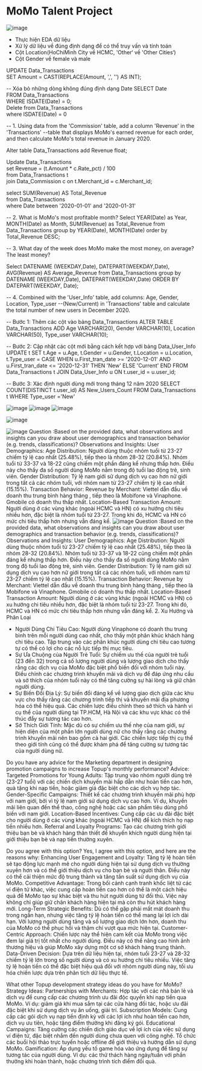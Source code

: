 # MoMo Talent Project

![image](https://github.com/user-attachments/assets/b4ca25f6-cf1e-40f2-97d6-376c47589e18)
- Thực hiện EDA dữ liệu
- Xử lý dữ liệu về đúng định dạng để có thể truy vấn và tính toán
- Cột Location(HoChiMinh City về HCMC, 'Other‘ về 'Other Cities‘)
- Cột Gender về female và male

UPDATE Data_Transactions  
SET Amount = CAST(REPLACE(Amount, ',', '') AS INT);  

-- Xóa bỏ những dòng không đúng định dạng Date
SELECT Date  
FROM Data_Transactions  
WHERE ISDATE(Date) = 0;  
Delete from Data_Transactions  
where ISDATE(Date) = 0  


-- 1. Using data from the 'Commission' table, add a column 'Revenue' in the 'Transactions' 
--table that displays MoMo's earned revenue for each order, and then calculate MoMo's total revenue in January 2020.

Alter table Data_Transactions add  Revenue float;  


Update Data_Transactions   
set Revenue = (t.Amount * c.Rate_pct) / 100  
from Data_Transactions t   
join Data_Commission c on t.Merchant_id = c.Merchant_id;  


select   SUM(Revenue)  AS Total_Revenue  
from Data_Transactions  
where Date between '2020-01-01' and '2020-01-31'   

-- 2. What is MoMo's most profitable month?
Select YEAR(Date) as Year, MONTH(Date) as Month, SUM(Revenue) as Total_Revenue
from Data_Transactions
group by YEAR(Date), MONTH(Date)
order by Total_Revenue DESC;


--  3. What day of the week does MoMo make the most money, on average? The least money?

Select   DATENAME (WEEKDAY,Date), DATEPART(WEEKDAY,Date), AVG(Revenue) AS Average_Revenue
from Data_Transactions
group by  DATENAME (WEEKDAY,Date), DATEPART(WEEKDAY,Date)
ORDER BY 
    DATEPART(WEEKDAY, Date);

-- 4. Combined with the 'User_Info' table, add columns: Age, Gender, Location, Type_user
--(New/Current) in 'Transactions' table and calculate the total number of new users in December 2020.			


-- Bước 1: Thêm các cột vào bảng Data_Transactions
ALTER TABLE Data_Transactions
ADD Age VARCHAR(20),
    Gender VARCHAR(10),
    Location VARCHAR(50),
    Type_user VARCHAR(10);

-- Bước 2: Cập nhật các cột mới bằng cách kết hợp với bảng Data_User_Info
UPDATE t
SET t.Age = u.Age,
    t.Gender = u.Gender,
    t.Location = u.Location,
    t.Type_user = CASE 
                    WHEN u.First_tran_date >= '2020-12-01' AND u.First_tran_date <= '2020-12-31' THEN 'New'
                    ELSE 'Current'
                  END
FROM Data_Transactions t
JOIN Data_User_Info u ON t.user_id = u.user_id;

-- Bước 3: Xác định người dùng mới trong tháng 12 năm 2020
SELECT COUNT(DISTINCT t.user_id) AS New_Users_Count
FROM Data_Transactions t
WHERE Type_user ='New'

![image](https://github.com/user-attachments/assets/42443248-9e3c-41a8-bf03-ac6fad18a48d)
![image](https://github.com/user-attachments/assets/f97f75b0-7ec6-4320-bc23-4448cfba9664)
![image](https://github.com/user-attachments/assets/bcbbb4f4-facf-4bfc-b411-7983df25feb6)

![image](https://github.com/user-attachments/assets/dbfb126a-367a-4845-afe5-4cf934b1263d)

![image](https://github.com/user-attachments/assets/dc8b4979-cd0e-4419-b3c9-b49b8dc95f4a)
Question :Based on the provided data, what observations and insights can you draw about user demographics and transaction behavior (e.g. trends, classifications)?
Observations and Insights:
User Demographics:
Age Distribution: Người dùng thuộc nhóm tuổi từ 23-27 chiếm tỷ lệ cao nhất (25.48%), tiếp theo là nhóm 28-32 (20.84%). Nhóm tuổi từ 33-37 và 18-22 cũng chiếm một phần đáng kể nhưng thấp hơn. Điều này cho thấy đa số người dùng MoMo nằm trong độ tuổi lao động trẻ, sinh viên.
Gender Distribution: Tỷ lệ nam giới sử dụng dịch vụ cao hơn nữ giới trong tất cả các nhóm tuổi, với nhóm nam từ 23-27 chiếm tỷ lệ cao nhất (15.15%).
Transaction Behavior:
Revenue by Merchant: Viettel dẫn đầu về doanh thu trung bình hàng tháng , tiếp theo là Mobifone và Vinaphone. Gmobile có doanh thu thấp nhất.
Location-Based Transaction Amount: Người dùng ở các vùng khác (ngoài HCMC và HN) có xu hướng chi tiêu nhiều hơn, đặc biệt là nhóm tuổi từ 23-27. Trong khi đó, HCMC và HN có mức chi tiêu thấp hơn nhưng vẫn đáng kể.
![image](https://github.com/user-attachments/assets/97f5c523-73e4-4883-abb7-865fa7b1245f)
Question :Based on the provided data, what observations and insights can you draw about user demographics and transaction behavior (e.g. trends, classifications)?
Observations and Insights:
User Demographics:
Age Distribution: Người dùng thuộc nhóm tuổi từ 23-27 chiếm tỷ lệ cao nhất (25.48%), tiếp theo là nhóm 28-32 (20.84%). Nhóm tuổi từ 33-37 và 18-22 cũng chiếm một phần đáng kể nhưng thấp hơn. Điều này cho thấy đa số người dùng MoMo nằm trong độ tuổi lao động trẻ, sinh viên.
Gender Distribution: Tỷ lệ nam giới sử dụng dịch vụ cao hơn nữ giới trong tất cả các nhóm tuổi, với nhóm nam từ 23-27 chiếm tỷ lệ cao nhất (15.15%).
Transaction Behavior:
Revenue by Merchant: Viettel dẫn đầu về doanh thu trung bình hàng tháng , tiếp theo là Mobifone và Vinaphone. Gmobile có doanh thu thấp nhất.
Location-Based Transaction Amount: Người dùng ở các vùng khác (ngoài HCMC và HN) có xu hướng chi tiêu nhiều hơn, đặc biệt là nhóm tuổi từ 23-27. Trong khi đó, HCMC và HN có mức chi tiêu thấp hơn nhưng vẫn đáng kể.
2. Xu Hướng và Phân Loại
- Người Dùng Chi Tiêu Cao:
Người dùng Vinaphone có doanh thu trung bình trên mỗi người dùng cao nhất, cho thấy một phân khúc khách hàng chi tiêu cao.
Tập trung vào các phân khúc người dùng chi tiêu cao tương tự có thể có lợi cho các nỗ lực tiếp thị mục tiêu.
- Sự Ưa Chuộng của Người Trẻ Tuổi:
Sự chiếm ưu thế của người trẻ tuổi (23 đến 32) trong cả số lượng người dùng và lượng giao dịch cho thấy rằng các dịch vụ của MoMo đặc biệt phổ biến đối với nhóm tuổi này.
Điều chỉnh các chương trình khuyến mãi và dịch vụ để đáp ứng nhu cầu và sở thích của nhóm tuổi này có thể tăng cường sự hài lòng và giữ chân người dùng.
- Sự Biến Đổi Địa Lý:
Sự biến đổi đáng kể về lượng giao dịch giữa các khu vực cho thấy rằng các chương trình tiếp thị và khuyến mãi địa phương hóa có thể hiệu quả.
Các chiến lược điều chỉnh theo sở thích và hành vi cụ thể của người dùng tại TP.HCM, Hà Nội và các khu vực khác có thể thúc đẩy sự tương tác cao hơn.
- Sở Thích Giới Tính:
Mặc dù có sự chiếm ưu thế nhẹ của nam giới, sự hiện diện của một phần lớn người dùng nữ cho thấy rằng các chương trình khuyến mãi nên bao gồm cả hai giới.
Các chiến lược tiếp thị cụ thể theo giới tính cũng có thể được khám phá để tăng cường sự tương tác của người dùng nữ.

Do you have any advice for the Marketing department in designing promotion campaigns to increase Topup's monthly performance?
Advice:
Targeted Promotions for Young Adults:
Tập trung vào nhóm người dùng trẻ (23-27 tuổi) với các chiến dịch khuyến mãi hấp dẫn như hoàn tiền cao hơn, quà tặng khi nạp tiền, hoặc giảm giá đặc biệt cho các dịch vụ hợp tác.
Gender-Specific Campaigns:
Thiết kế các chương trình khuyến mãi phù hợp với nam giới, bởi vì tỷ lệ nam giới sử dụng dịch vụ cao hơn. Ví dụ, khuyến mãi liên quan đến thể thao, công nghệ hoặc các sản phẩm tiêu dùng phổ biến với nam giới.
Location-Based Incentives:
Cung cấp các ưu đãi đặc biệt cho người dùng ở các vùng khác (ngoài HCMC và HN) để kích thích họ nạp tiền nhiều hơn.
Referral and Loyalty Programs:
Tạo các chương trình giới thiệu bạn bè và khách hàng thân thiết để khuyến khích người dùng hiện tại giới thiệu bạn bè và nạp tiền thường xuyên.


Do you agree with this option?
Yes, I agree with this option, and here are the reasons why:
Enhancing User Engagement and Loyalty:
Tăng tỷ lệ hoàn tiền sẽ tạo động lực mạnh mẽ cho người dùng hiện tại sử dụng dịch vụ thường xuyên hơn và có thể giới thiệu dịch vụ cho bạn bè và người thân. Điều này có thể cải thiện mức độ trung thành và tăng tần suất sử dụng dịch vụ của MoMo.
Competitive Advantage:
Trong bối cảnh cạnh tranh khốc liệt từ các ví điện tử khác, việc cung cấp hoàn tiền cao hơn có thể là một cách hiệu quả để MoMo tạo sự khác biệt và thu hút người dùng từ đối thủ. Việc này không chỉ giúp giữ chân khách hàng hiện tại mà còn thu hút khách hàng mới.
Long-Term Strategic Benefits:
Dù có thể gặp phải mất mát doanh thu trong ngắn hạn, nhưng việc tăng tỷ lệ hoàn tiền có thể mang lại lợi ích dài hạn. Với lượng người dùng tăng và số lượng giao dịch lớn hơn, doanh thu của MoMo có thể phục hồi và thậm chí vượt qua mức hiện tại.
Customer-Centric Approach:
Chiến lược này thể hiện cam kết của MoMo trong việc đem lại giá trị tốt nhất cho người dùng. Điều này có thể nâng cao hình ảnh thương hiệu và giúp MoMo xây dựng một cơ sở khách hàng trung thành.
Data-Driven Decision:
Dựa trên dữ liệu hiện tại, nhóm tuổi 23-27 và 28-32 chiếm tỷ lệ lớn trong số người dùng và có xu hướng chi tiêu nhiều. Việc tăng tỷ lệ hoàn tiền có thể đặc biệt hiệu quả đối với nhóm người dùng này, tối ưu hóa chiến lược dựa trên phân tích dữ liệu thực tế.

What other Topup development strategy ideas do you have for MoMo?
Strategy Ideas:
Partnerships with Merchants:
Hợp tác với các nhà bán lẻ và dịch vụ để cung cấp các chương trình ưu đãi độc quyền khi nạp tiền qua MoMo. Ví dụ: giảm giá khi mua sắm tại các cửa hàng đối tác, hoặc ưu đãi đặc biệt khi sử dụng dịch vụ ăn uống, giải trí.
Subscription Models:
Cung cấp các gói dịch vụ nạp tiền định kỳ với các lợi ích như hoàn tiền cao hơn, dịch vụ ưu tiên, hoặc tặng điểm thưởng khi đăng ký gói.
Educational Campaigns:
Tăng cường các chiến dịch giáo dục về lợi ích của việc sử dụng ví điện tử, đặc biệt nhắm đến người dùng chưa quen với công nghệ. Tổ chức các buổi hội thảo trực tuyến hoặc offline để giới thiệu và hướng dẫn sử dụng MoMo.
Gamification:
Áp dụng yếu tố game hóa vào ứng dụng để tăng sự tương tác của người dùng. Ví dụ: các thử thách hàng ngày/tuần với phần thưởng khi hoàn thành, hoặc chương trình tích điểm đổi quà.










